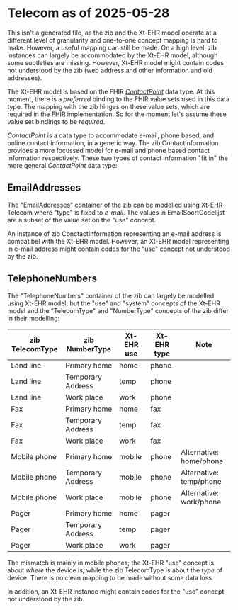 # Telecom as of 2025-05-28

This isn't a generated file, as the zib and the Xt-EHR model operate at a different level of granularity and one-to-one concept mapping is hard to make. However, a useful mapping can still be made. On a high level, zib instances can largely be accommodated by the Xt-EHR model, although some subtleties are missing. However, Xt-EHR model might contain codes not understood by the zib (web address and other information and old addresses).

The Xt-EHR model is based on the FHIR [_ContactPoint_](https://www.hl7.org/fhir/R4/datatypes.html#ContactPoint) data type. At this moment, there is a _preferred_ binding to the FHIR value sets used in this data type. The mapping with the zib hinges on these value sets, which are required in the FHIR implementation. So for the moment let's assume these value set bindings to be _required_.

_ContactPoint_ is a data type to accommodate e-mail, phone based, and online contact information, in a generic way. The zib ContactInformation provides a more focussed model for e-mail and phone based contact information respectively. These two types of contact information "fit in" the more general _ContactPoint_ data type:

## EmailAddresses
The "EmailAddresses" container of the zib can be modelled using Xt-EHR Telecom where "type" is fixed to _e-mail_. The values in EmailSoortCodelijst are a subset of the value set on the "use" concept.

An instance of zib ConctactInformation representing an e-mail address is compatibel with the Xt-EHR model. However, an Xt-EHR model representing in e-mail address might contain codes for the "use" concept not understood by the zib.

## TelephoneNumbers
The "TelephoneNumbers" container of the zib can largely be modelled using Xt-EHR model, but the "use" and "system" concepts of the Xt-EHR model and the "TelecomType" and "NumberType" concepts of the zib differ in their modelling:

| zib TelecomType | zib NumberType    | Xt-EHR use  | Xt-EHR type | Note                     |
| --------------- | ----------------- | ----------- | ----------- | ------------------------ |
| Land line       | Primary home      | home        | phone       |                          |
| Land line       | Temporary Address | temp        | phone       |                          |
| Land line       | Work place        | work        | phone       |                          |
| Fax             | Primary home      | home        | fax         |                          |
| Fax             | Temporary Address | temp        | fax         |                          |
| Fax             | Work place        | work        | fax         |                          |
| Mobile phone    | Primary home      | mobile      | phone       | Alternative: home/phone  |
| Mobile phone    | Temporary Address | mobile      | phone       | Alternative: temp/phone  |
| Mobile phone    | Work place        | mobile      | phone       | Alternative: work/phone  |
| Pager           | Primary home      | home        | pager       |                          |
| Pager           | Temporary Address | temp        | pager       |                          |
| Pager           | Work place        | work        | pager       |                          |

The mismatch is mainly in mobile phones; the Xt-EHR "use" concept is about _where_ the device is, while the zib TelecomType is about the _type_ of device. There is no clean mapping to be made without some data loss.

In addition, an Xt-EHR instance might contain codes for the "use" concept not understood by the zib.
